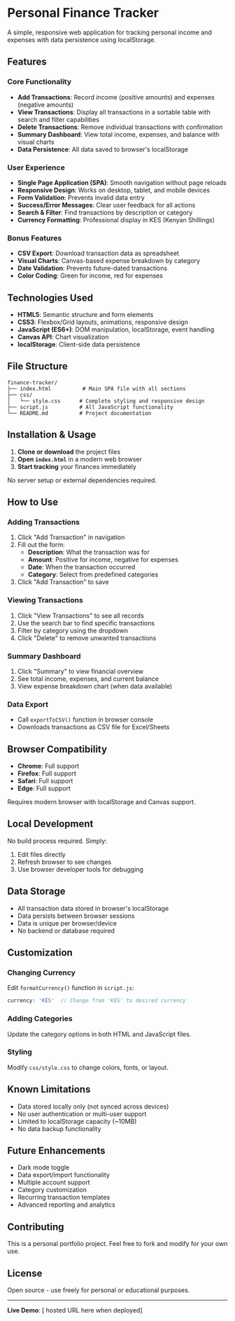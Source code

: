 # Personal Finance Tracker

A simple, responsive web application for tracking personal income and expenses with data persistence using localStorage.

## Features

### Core Functionality
- **Add Transactions**: Record income (positive amounts) and expenses (negative amounts)
- **View Transactions**: Display all transactions in a sortable table with search and filter capabilities
- **Delete Transactions**: Remove individual transactions with confirmation
- **Summary Dashboard**: View total income, expenses, and balance with visual charts
- **Data Persistence**: All data saved to browser's localStorage

### User Experience
- **Single Page Application (SPA)**: Smooth navigation without page reloads
- **Responsive Design**: Works on desktop, tablet, and mobile devices
- **Form Validation**: Prevents invalid data entry
- **Success/Error Messages**: Clear user feedback for all actions
- **Search & Filter**: Find transactions by description or category
- **Currency Formatting**: Professional display in KES (Kenyan Shillings)

### Bonus Features
- **CSV Export**: Download transaction data as spreadsheet
- **Visual Charts**: Canvas-based expense breakdown by category
- **Date Validation**: Prevents future-dated transactions
- **Color Coding**: Green for income, red for expenses

## Technologies Used

- **HTML5**: Semantic structure and form elements
- **CSS3**: Flexbox/Grid layouts, animations, responsive design
- **JavaScript (ES6+)**: DOM manipulation, localStorage, event handling
- **Canvas API**: Chart visualization
- **localStorage**: Client-side data persistence

## File Structure

```
finance-tracker/
├── index.html          # Main SPA file with all sections
├── css/
│   └── style.css      # Complete styling and responsive design
├── script.js          # All JavaScript functionality
└── README.md          # Project documentation
```

## Installation & Usage

1. **Clone or download** the project files
2. **Open `index.html`** in a modern web browser
3. **Start tracking** your finances immediately

No server setup or external dependencies required.

## How to Use

### Adding Transactions
1. Click "Add Transaction" in navigation
2. Fill out the form:
   - **Description**: What the transaction was for
   - **Amount**: Positive for income, negative for expenses
   - **Date**: When the transaction occurred
   - **Category**: Select from predefined categories
3. Click "Add Transaction" to save

### Viewing Transactions
1. Click "View Transactions" to see all records
2. Use the search bar to find specific transactions
3. Filter by category using the dropdown
4. Click "Delete" to remove unwanted transactions

### Summary Dashboard
1. Click "Summary" to view financial overview
2. See total income, expenses, and current balance
3. View expense breakdown chart (when data available)

### Data Export
- Call `exportToCSV()` function in browser console
- Downloads transactions as CSV file for Excel/Sheets

## Browser Compatibility

- **Chrome**: Full support
- **Firefox**: Full support  
- **Safari**: Full support
- **Edge**: Full support

Requires modern browser with localStorage and Canvas support.

## Local Development

No build process required. Simply:

1. Edit files directly
2. Refresh browser to see changes
3. Use browser developer tools for debugging

## Data Storage

- All transaction data stored in browser's localStorage
- Data persists between browser sessions
- Data is unique per browser/device
- No backend or database required

## Customization

### Changing Currency
Edit `formatCurrency()` function in `script.js`:
```javascript
currency: 'KES'  // Change from 'KES' to desired currency
```

### Adding Categories  
Update the category options in both HTML and JavaScript files.

### Styling
Modify `css/style.css` to change colors, fonts, or layout.

## Known Limitations

- Data stored locally only (not synced across devices)
- No user authentication or multi-user support
- Limited to localStorage capacity (~10MB)
- No data backup functionality

## Future Enhancements

- Dark mode toggle
- Data export/import functionality
- Multiple account support
- Category customization
- Recurring transaction templates
- Advanced reporting and analytics

## Contributing

This is a personal portfolio project. Feel free to fork and modify for your own use.

## License

Open source - use freely for personal or educational purposes.

---

**Live Demo**: [ hosted URL here when deployed]
